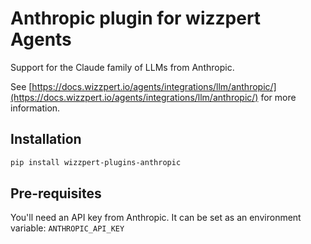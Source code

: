 # Anthropic plugin for wizzpert Agents

Support for the Claude family of LLMs from Anthropic.

See [https://docs.wizzpert.io/agents/integrations/llm/anthropic/](https://docs.wizzpert.io/agents/integrations/llm/anthropic/) for more information.

## Installation

```bash
pip install wizzpert-plugins-anthropic
```

## Pre-requisites

You'll need an API key from Anthropic. It can be set as an environment variable: `ANTHROPIC_API_KEY`
